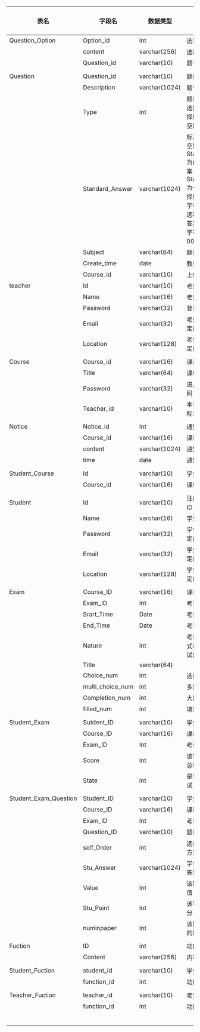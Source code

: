 

| 表名                  | 字段名           | 数据类型      | 字段说明                                                     | 备注(说明 PK,FK) |
| --------------------- | ---------------- | ------------- | ------------------------------------------------------------ | :--------------- |
| Question_Option       | Option_id        | int           | 选项的唯一标识符                                             | PK               |
|                       | content          | varchar(256)  | 选项的内容                                                   |                  |
|                       | Question_id      | varchar(10)   | 题干的标识符                                                 | PK FK            |
|                       |                  |               |                                                              |                  |
| Question              | Question_id      | varchar(10)   | 题目的标识符                                                 | PK               |
|                       | Description      | varchar(1024) | 题干                                                         |                  |
|                       | Type             | int           | 题目类型（0-单项选择题、1-多项选择题、2-大题和填空题）       |                  |
|                       | Standard_Answer  | varchar(1024) | 标准答案（对于填空题和大题，Standard_Answer 为此题的实际答案，对于选择题，Standard_Answer 为一串能够表现选择题答案的二进制字符串，例如题目选项有 ABCDEF，答案为 CD，则此字符串为 00110000） |                  |
|                       | Subject          | varchar(64)   | 题目附属学科名                                               |                  |
|                       | Create_time      | date          | 教师上传题目日期                                             |                  |
|                       | Course_id        | varchar(10)   | 上传此题目的课程                                             | FK               |
| teacher               | Id               | varchar(10)   | 老师的唯一标识符                                             | PK               |
|                       | Name             | varchar(16)   | 老师的名字                                                   |                  |
|                       | Password         | varchar(32)   | 登录注册的密码                                               |                  |
|                       | Email            | varchar(32)   | 老师注册时自己设定的邮箱                                     |                  |
|                       | Location         | varchar(128)  | 老师注册时自己设定的住址                                     |                  |
|                       |                  |               |                                                              |                  |
| Course                | Course_id        | varchar(16)   | 课程的唯一标识符                                             | PK               |
|                       | Title            | varchar(64)   | 课程名称                                                     |                  |
|                       | Password         | varchar(32)   | 进入课程需要的密码                                           |                  |
|                       | Teacher_id       | varchar(10)   | 本课程老师的唯一标识符                                       | FK               |
|                       |                  |               |                                                              |                  |
| Notice                | Notice_id        | Int           | 通知的唯一标识符                                             | PK               |
|                       | Course_id        | varchar(16)   | 课程的唯一标识符                                             | PK FK            |
|                       | content          | varchar(1024) | 通知的内容                                                   |                  |
|                       | time             | date          | 通知发布的时间                                               |                  |
|                       |                  |               |                                                              |                  |
| Student_Course        | Id               | varchar(10)   | 学生的唯一标识符                                             | PK FK            |
|                       | Course_id        | varchar(16)   | 课程的唯一标识符                                             | PK FK            |
|                       |                  |               |                                                              |                  |
| Student               | Id               | varchar(10)   | 注册时系统分配的 ID（七位数）                                | PK               |
|                       | Name             | varchar(16)   | 学生真实姓名                                                 |                  |
|                       | Password         | varchar(32)   | 学生注册时自己设定的密码                                     |                  |
|                       | Email            | varchar(32)   | 学生注册时自己设定的邮箱                                     |                  |
|                       | Location         | varchar(128)  | 学生注册时自己设定的住址                                     |                  |
|                       |                  |               |                                                              |                  |
| Exam                  | Course_ID        | varchar(16)   | 课程的编号                                                   | PK FK            |
|                       | Exam_ID          | Int           | 考试的编号                                                   | PK               |
|                       | Srart_Time       | Date          | 考试的开始时间                                               |                  |
|                       | End_Time         | Date          | 考试的结束时间                                               |                  |
|                       | Nature           | int           | 考试的性质(1-正式考试 0-模拟考试)                            |                  |
|                       | Title            | varchar(64)   |                                                              |                  |
|                       | Choice_num       | int           | 选择题个数                                                   |                  |
|                       | multi_choice_num | int           | 多选题个数                                                   |                  |
|                       | Completion_num   | int           | 大题个数                                                     |                  |
|                       | filled_num       | int           | 填空题个数                                                   |                  |
|                       |                  |               |                                                              |                  |
| Student_Exam          | Sutdent_ID       | varchar(10)   | 学生的 ID                                                    | PK FK            |
|                       | Course_ID        | varchar(16)   | 课程编号                                                     | PK FK            |
|                       | Exam_ID          | Int           | 考试编号                                                     | PK FK            |
|                       | Score            | int           | 该学生该次考试的总得分                                       |                  |
|                       | State            | int           | 是否参加了该次考试                                           |                  |
|                       |                  |               |                                                              |                  |
| Student_Exam_Question | Student_ID       | varchar(10)   | 学生的 ID                                                    | PK FK            |
|                       | Course_ID        | varchar(16)   | 课程编号                                                     | PK FK            |
|                       | Exam_ID          | Int           | 考试编号                                                     | PK FK            |
|                       | Question_ID      | varchar(10)   | 题目编号                                                     | PK FK            |
|                       | self_Order       | int           | 选择题选项的打乱方式                                         |                  |
|                       | Stu_Answer       | varchar(1024) | 学生对该题作出的答案                                         |                  |
|                       | Value            | Int           | 该题在试卷中的分值                                           |                  |
|                       | Stu_Point        | Int           | 该学生这道题的得分                                           |                  |
|                       | numinpaper       | Int           | 该题在该份试卷中的题号(顺序)                                 |                  |
|                       |                  |               |                                                              |                  |
| Fuction               | ID               | int           | 功能编号                                                     | PK               |
|                       | Content          | varchar(256)  | 内容描述                                                     |                  |
|                       |                  |               |                                                              |                  |
| Student_Fuction       | student_id       | varchar(10)   | 学生学号                                                     | PK FK            |
|                       | function_id      | int           | 功能编号                                                     | PK FK            |
|                       |                  |               |                                                              |                  |
| Teacher_Fuction       | teacher_id       | varchar(10)   | 老师编号                                                     | PK FK            |
|                       | function_id      | int           | 功能编号                                                     | PK FK            |
|                       |                  |               |                                                              |                  |
|                       |                  |               |                                                              |                  |
|                       |                  |               |                                                              |                  |
|                       |                  |               |                                                              |                  |
|                       |                  |               |                                                              |                  |
|                       |                  |               |                                                              |                  |